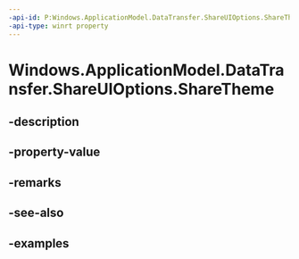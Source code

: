 ```yaml
---
-api-id: P:Windows.ApplicationModel.DataTransfer.ShareUIOptions.ShareTheme
-api-type: winrt property
---
```


<!-- Property syntax.
public ShareUITheme ShareTheme { get;  set; }
-->

# Windows.ApplicationModel.DataTransfer.ShareUIOptions.ShareTheme

## -description

## -property-value

## -remarks

## -see-also

## -examples


